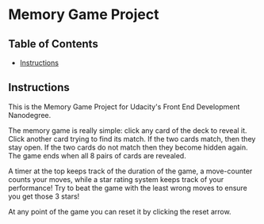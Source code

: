 # Memory Game Project

## Table of Contents

* [Instructions](#instructions)

## Instructions

This is the Memory Game Project for Udacity's Front End Development Nanodegree. 

The memory game is really simple: click any card of the deck to reveal it. Click another card trying to find its match. If the two cards match, then they stay open. If the two cards do not match then they become hidden again. The game ends when all 8 pairs of cards are revealed.

A timer at the top keeps track of the duration of the game, a move-counter counts your moves, while a star rating system keeps track of your performance! Try to beat the game with the least wrong moves to ensure you get those 3 stars!

At any point of the game you can reset it by clicking the reset arrow.